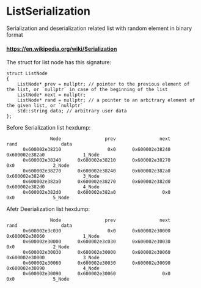 # ListSerialization
Serialization and deserialization related list with random element in binary format
#### https://en.wikipedia.org/wiki/Serialization

The struct for list node has this signature:
```
struct ListNode
{
    ListNode* prev = nullptr; // pointer to the previous element of the list, or `nullptr` in case of the beginning of the list
    ListNode* next = nullptr;
    ListNode* rand = nullptr; // a pointer to an arbitrary element of the given list, or `nullptr`
    std::string data; // arbitrary user data
};
```

Before Serialization list hexdump:
```
                Node                prev                next                rand                data
      0x600002e38210                 0x0      0x600002e38240      0x600002e382a0              1_Node
      0x600002e38240      0x600002e38210      0x600002e38270                 0x0              2_Node
      0x600002e38270      0x600002e38240      0x600002e382a0      0x600002e38240              3_Node
      0x600002e382a0      0x600002e38270      0x600002e382d0      0x600002e382d0              4_Node
      0x600002e382d0      0x600002e382a0                 0x0                 0x0              5_Node
```

Afetr Deerialization list hexdump:
```
                Node                prev                next                rand                data
      0x600002e3c030                 0x0      0x600002e30000      0x600002e30060              1_Node
      0x600002e30000      0x600002e3c030      0x600002e30030                 0x0              2_Node
      0x600002e30030      0x600002e30000      0x600002e30060      0x600002e30000              3_Node
      0x600002e30060      0x600002e30030      0x600002e30090      0x600002e30090              4_Node
      0x600002e30090      0x600002e30060                 0x0                 0x0              5_Node
